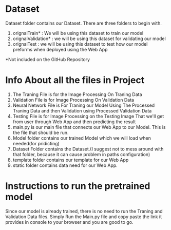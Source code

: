 # Dataset
Dataset folder contains our Dataset. There are three folders to begin with.
1.  orignalTrain*      : We will be using this dataset to train our model
2.  orignalValidation* : we will be using this dataset for validating our model
3.  orignalTest        : we will be using this dataset to test how our model preforms when deployed using the Web App

*Not included on the GitHub Repository

# Info About all the files in Project

1. The Traning File is for the Image Processing On Traning Data
2. Validation File is for Image Processing On Validation Data
3. Neural Network File is For Traning our Model Using The Processed Traning Data and then Validation using Processed Validation Data
4. Testing File is for Image Processing on the Testing Image That we'll get from user through Web App and then predicting the result
5. main.py is our main file that connects our Web App to our Model. This is the file that should be run.
6. Model folder contains our trained Model which we will load when needed(for pridicting)
7. Dataset Folder contains the Dataset.(I suggest not to mess around with that folder, because it can cause problem in paths configuration)
8. template folder contains our template for our Web App
9. static folder contains data need for our Web App.

# Instructions to run the pretrained model

Since our model is already trained, there is no need to run the Traning and Validation Data files. Simply Run the Main.py file and 
copy paste the link it provides in console to your browser and you are good to go.

